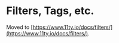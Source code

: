 # Filters, Tags, etc.

Moved to [https://www.11ty.io/docs/filters/](https://www.11ty.io/docs/filters/).
